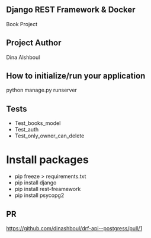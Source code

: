## Django REST Framework & Docker

Book Project

## Project Author

Dina Alshboul

## How to initialize/run your application

python manage.py runserver

## Tests

* Test_books_model
* Test_auth
* Test_only_owner_can_delete

# Install packages

* pip freeze > requirements.txt 
* pip install django
* pip install rest-freamework
* pip install psycopg2

## PR
https://github.com/dinashboul/drf-api--postgress/pull/1

